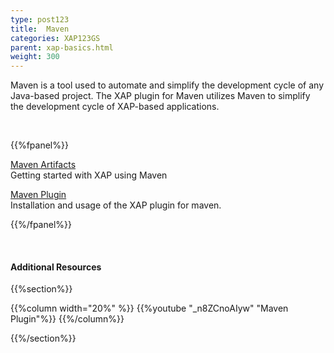 ```yaml
---
type: post123
title:  Maven
categories: XAP123GS
parent: xap-basics.html
weight: 300
---
```






Maven is a tool used to automate and simplify the development cycle of any Java-based project. The XAP plugin for Maven utilizes Maven to simplify the development cycle of XAP-based applications.



 <br>

{{%fpanel%}}

[Maven Artifacts](./maven-artifacts.html)<br>
Getting started with XAP using Maven

[Maven Plugin](./installation-maven.html)<br>
Installation and usage of the XAP plugin for maven.

{{%/fpanel%}}

<br>

#### Additional Resources

 {{%section%}}

 {{%column width="20%" %}}
 {{%youtube "_n8ZCnoAIyw" "Maven Plugin"%}}
 {{%/column%}}

 {{%/section%}}
